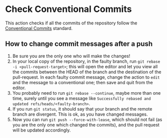 # Check Conventional Commits
This action checks if all the commits of the repository follow the [Conventional Commits](https://www.conventionalcommits.org/en/v1.0.0/) standard.

## How to change commit messages after a push
1. Be sure you are the only one who will make the changes!
2. In your local copy of the repository, in the faulty branch, run `git rebase -i <pull-request-target>`; this will open the editor and let you view all the commits between the HEAD of the branch and the destination of the pull-request. In each faulty commit message, change the action to `edit` and the message to a conventional one; then save and quit from the editor.
3. You probably need to run `git rebase --continue`, maybe more than one time, surely until you see a message like `Successfully rebased and updated refs/heads/<faulty-branch>`.
4. If you run `git status`, it should say that your branch and the remote branch are divergent. This is ok, as you have changed messages.
5. Now you can run `git push --force-with-lease`, which should not fail (as you are the only one which changed the commits), and the pull request will be updated accordingly.

